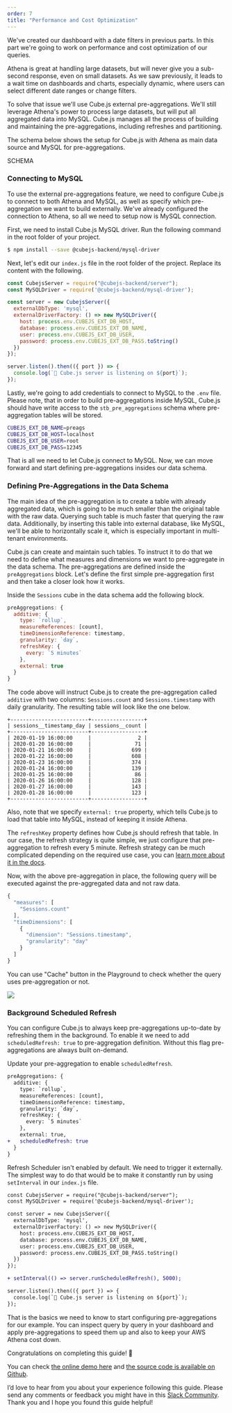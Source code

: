 ```yaml
---
order: 7
title: "Performance and Cost Optimization"
---
```


We've created our dashboard with a date filters in previous parts. In this
part we're going to work on performance and cost optimization of our queries.

Athena is great at handling large datasets, but will never give you a sub-second response, even on small datasets. As we saw previously, it leads to a wait time on dashboards and charts, especially dynamic, where users can select different date ranges or change filters.

To solve that issue we'll use Cube.js external pre-aggregations. We'll still leverage Athena's power to process large datasets, but will put all aggregated data into MySQL. Cube.js manages all the process of building and maintaining the pre-aggregations, including refreshes and partitioning.

The schema below shows the setup for Cube.js with Athena as main data source and MySQL for pre-aggregations.

SCHEMA

### Connecting to MySQL

To use the external pre-aggregations feature, we need to configure Cube.js to connect to both Athena and MySQL, as well as specify which pre-aggregation we want to build externally. We've already configured the connection to Athena, so all we need to setup now is MySQL connection.

First, we need to install Cube.js MySQL driver. Run the following command in the root folder of your project.

```bash
$ npm install --save @cubejs-backend/mysql-driver
```

Next, let's edit our `index.js` file in the root folder of the project.
Replace its content with the following.

```js
const CubejsServer = require("@cubejs-backend/server");
const MySQLDriver = require('@cubejs-backend/mysql-driver');

const server = new CubejsServer({
  externalDbType: 'mysql',
  externalDriverFactory: () => new MySQLDriver({
    host: process.env.CUBEJS_EXT_DB_HOST,
    database: process.env.CUBEJS_EXT_DB_NAME,
    user: process.env.CUBEJS_EXT_DB_USER,
    password: process.env.CUBEJS_EXT_DB_PASS.toString()
  })
});

server.listen().then(({ port }) => {
  console.log(`🚀 Cube.js server is listening on ${port}`);
});
```

Lastly, we're going to add credentials to connect to MySQL to the `.env` file. Please note, that in order to build pre-aggregations inside MySQL, Cube.js should have write access to the `stb_pre_aggregations` schema where pre-aggregation tables will be stored.

```bash
CUBEJS_EXT_DB_NAME=preags
CUBEJS_EXT_DB_HOST=localhost
CUBEJS_EXT_DB_USER=root
CUBEJS_EXT_DB_PASS=12345
```

That is all we need to let Cube.js connect to MySQL. Now, we can move forward and start defining pre-aggregations insides our data schema.

### Defining Pre-Aggregations in the Data Schema

The main idea of the pre-aggregation is to create a table with already aggregated data, which is going to be much smaller than the original table with the raw data. Querying such table is much faster that querying the raw data. Additionally, by inserting this table into external database, like MySQL, we'll be able to horizontally scale it, which is especially important in multi-tenant environments.

Cube.js can create and maintain such tables. To instruct it to do that we need to
define what measures and dimensions we want to pre-aggregate in the data schema.
The pre-aggregations are defined inside the `preAggregations` block. Let's
define the first simple pre-aggregation first and then take a closer look how it
works.

Inside the `Sessions` cube in the data schema add the following block.

```js
preAggregations: {
  additive: {
    type: `rollup`,
    measureReferences: [count],
    timeDimensionReference: timestamp,
    granularity: `day`,
    refreshKey: {
      every: `5 minutes`
    },
    external: true
  }
}
```

The code above will instruct Cube.js to create the pre-aggregation called
`additive` with two columns: `Sessions.count` and `Sessions.timestamp` with
daily granularity. The resulting table will look like the one below.

```
+-------------------------+-----------------+
| sessions__timestamp_day | sessions__count |
+-------------------------+-----------------+
| 2020-01-19 16:00:00     |               2 |
| 2020-01-20 16:00:00     |              71 |
| 2020-01-21 16:00:00     |             699 |
| 2020-01-22 16:00:00     |             608 |
| 2020-01-23 16:00:00     |             374 |
| 2020-01-24 16:00:00     |             139 |
| 2020-01-25 16:00:00     |              86 |
| 2020-01-26 16:00:00     |             128 |
| 2020-01-27 16:00:00     |             143 |
| 2020-01-28 16:00:00     |             123 |
+-------------------------+-----------------+
```

Also, note that we specify `external: true` property, which tells Cube.js to load that
table into MySQL, instead of keeping it inside Athena.

The `refreshKey` property defines how Cube.js should refresh that table. In our
case, the refresh strategy is quite simple, we just configure that
pre-aggregation to refresh every 5 minute. Refresh strategy can be much
complicated depending on the required use case, you can [learn more about it in
the docs](https://cube.dev/docs/caching#pre-aggregations-refresh-strategy).

Now, with the above pre-aggregation in place, the following query will be
executed against the pre-aggregated data and not raw data.

```js
{
  "measures": [
    "Sessions.count"
  ],
  "timeDimensions": [
    {
      "dimension": "Sessions.timestamp",
      "granularity": "day"
    }
  ]
}
```

You can use "Cache" button in the Playground to check whether the query uses
pre-aggregation or not.

![](/images/7-screenshot-1.png)

### Background Scheduled Refresh

You can configure Cube.js to always keep pre-aggregations up-to-date by
refreshing them in the background. To enable it we need to add
`scheduledRefresh: true` to pre-aggregation definition. Without this flag pre-aggregations are always built on-demand.

Update your pre-aggregation to enable `scheduledRefresh`.

```diff
preAggregations: {
  additive: {
    type: `rollup`,
    measureReferences: [count],
    timeDimensionReference: timestamp,
    granularity: `day`,
    refreshKey: {
      every: `5 minutes`
    },
    external: true,
+   scheduledRefresh: true
  }
}
```

Refresh Scheduler isn't enabled by default. We need to trigger it externally.
The simplest way to do that would be to make it constantly run by using `setInterval` in our
`index.js` file.

```diff
const CubejsServer = require("@cubejs-backend/server");
const MySQLDriver = require('@cubejs-backend/mysql-driver');

const server = new CubejsServer({
  externalDbType: 'mysql',
  externalDriverFactory: () => new MySQLDriver({
    host: process.env.CUBEJS_EXT_DB_HOST,
    database: process.env.CUBEJS_EXT_DB_NAME,
    user: process.env.CUBEJS_EXT_DB_USER,
    password: process.env.CUBEJS_EXT_DB_PASS.toString()
  })
});

+ setInterval(() => server.runScheduledRefresh(), 5000);

server.listen().then(({ port }) => {
  console.log(`🚀 Cube.js server is listening on ${port}`);
});
```

That is the basics we need to know to start configuring pre-aggregations for our example. You
can inspect query by query in your dashboard and apply pre-aggregations to speed them up and also to keep your AWS Athena cost down.

Congratulations on completing this guide! 🎉

You can check [the online demo here](https://web-analytics-demo.cubecloudapp.dev/) and [the source code is available on Github](https://github.com/cube-js/cube.js/tree/master/examples/web-analytics).

I’d love to hear from you about your experience following this guide. Please send any comments or feedback you might have in this [Slack Community](http://slack.cube.dev/). Thank you and I hope you found this guide helpful!

